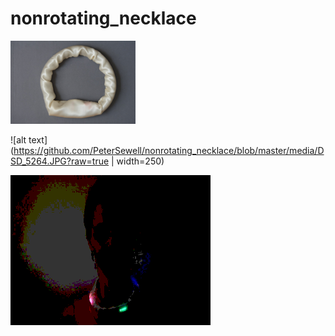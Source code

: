 # nonrotating_necklace

<img src="https://github.com/PeterSewell/nonrotating_necklace/blob/master/media/DSD_5264.JPG?raw=true" width="200">

![alt text](https://github.com/PeterSewell/nonrotating_necklace/blob/master/media/DSD_5264.JPG?raw=true | width=250)

![alt text](https://github.com/PeterSewell/nonrotating_necklace/blob/master/media/DSD_5261.optimised.gif?raw=true)